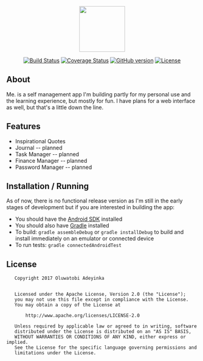 <p align="center"><img src="http://i.imgur.com/HeMXsVR.png" width="120" height="120"></p>

<p align="center">
<a href="https://travis-ci.org/EtherealT/me.-android"><img src="https://travis-ci.org/EtherealT/me.-android.svg?branch=master" alt="Build Status"></a>
<a href='https://coveralls.io/github/EtherealT/me.-android?branch=master'><img src='https://coveralls.io/repos/github/EtherealT/me.-android/badge.svg?branch=master' alt='Coverage Status' /></a>
<a href="https://github.com/EtherealT/me.-android/releases"><img src="https://badge.fury.io/gh/etherealt%2Fme.-android.svg" alt="GitHub version"></a>
<a href="https://opensource.org/licenses/Apache-2.0"><img src="https://img.shields.io/badge/License-Apache%202.0-blue.svg" alt="License"></a>
</p>
    
   
## About
Me. is a self management app I'm building partly for my personal use and the learning experience, 
but mostly for fun. I have plans for a web interface as well, but that's a little down the line.
    
    
## Features
* Inspirational Quotes
* Journal -- planned
* Task Manager -- planned
* Finance Manager -- planned
* Password Manager -- planned
    
    
## Installation / Running
As of now, there is no functional release version as I'm still in the early stages of development but if you are interested in building the app:
* You should have the [Android SDK](https://developer.android.com/studio/index.html) installed
* You should also have [Gradle](https://gradle.org) installed
* To build: ```gradle assembleDebug``` or ```gradle installDebug``` to build and install immediately on an emulator or connected device
* To run tests: ```gradle connectedAndroidTest``` 
    
   
## License

```
   Copyright 2017 Oluwatobi Adeyinka

   
   Licensed under the Apache License, Version 2.0 (the "License");
   you may not use this file except in compliance with the License.
   You may obtain a copy of the License at

       http://www.apache.org/licenses/LICENSE-2.0

   Unless required by applicable law or agreed to in writing, software
   distributed under the License is distributed on an "AS IS" BASIS,
   WITHOUT WARRANTIES OR CONDITIONS OF ANY KIND, either express or implied.
   See the License for the specific language governing permissions and
   limitations under the License.
```